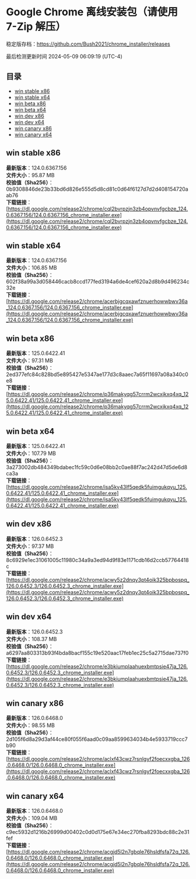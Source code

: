 # Google Chrome 离线安装包（请使用 7-Zip 解压）
稳定版存档：<https://github.com/Bush2021/chrome_installer/releases>

最后检测更新时间
2024-05-09 06:09:19 (UTC-4)


## 目录
* [win stable x86](https://github.com/Bush2021/chrome_installer?tab=readme-ov-file#win-stable-x86)
* [win stable x64](https://github.com/Bush2021/chrome_installer?tab=readme-ov-file#win-stable-x64)
* [win beta x86](https://github.com/Bush2021/chrome_installer?tab=readme-ov-file#win-beta-x86)
* [win beta x64](https://github.com/Bush2021/chrome_installer?tab=readme-ov-file#win-beta-x64)
* [win dev x86](https://github.com/Bush2021/chrome_installer?tab=readme-ov-file#win-dev-x86)
* [win dev x64](https://github.com/Bush2021/chrome_installer?tab=readme-ov-file#win-dev-x64)
* [win canary x86](https://github.com/Bush2021/chrome_installer?tab=readme-ov-file#win-canary-x86)
* [win canary x64](https://github.com/Bush2021/chrome_installer?tab=readme-ov-file#win-canary-x64)

## win stable x86
**最新版本**：124.0.6367.156  
**文件大小**：95.87 MB  
**校验值（Sha256）**：0b9308846de23b33bd6d826e555d5d8cd81c0d64f6127d7d2d408154720aab76  
**下载链接**：[https://dl.google.com/release2/chrome/cql2bvrpzjn3zb4opvnvfgcbze_124.0.6367.156/124.0.6367.156_chrome_installer.exe](https://dl.google.com/release2/chrome/cql2bvrpzjn3zb4opvnvfgcbze_124.0.6367.156/124.0.6367.156_chrome_installer.exe)  

## win stable x64
**最新版本**：124.0.6367.156  
**文件大小**：106.85 MB  
**校验值（Sha256）**：602f38a99a3d058446cacb8ccd177fed3194a6de4cef620a2d8b9d496234c32e  
**下载链接**：[https://dl.google.com/release2/chrome/acerbjgcqxawfznuerhowwbwv36a_124.0.6367.156/124.0.6367.156_chrome_installer.exe](https://dl.google.com/release2/chrome/acerbjgcqxawfznuerhowwbwv36a_124.0.6367.156/124.0.6367.156_chrome_installer.exe)  

## win beta x86
**最新版本**：125.0.6422.41  
**文件大小**：97.31 MB  
**校验值（Sha256）**：2ed377efc84c828bd5e895427e5347ae177d3c8aaec7a65f11697a08a340c0e8  
**下载链接**：[https://dl.google.com/release2/chrome/p36makyqg57crrm2wcxjkxq4xq_125.0.6422.41/125.0.6422.41_chrome_installer.exe](https://dl.google.com/release2/chrome/p36makyqg57crrm2wcxjkxq4xq_125.0.6422.41/125.0.6422.41_chrome_installer.exe)  

## win beta x64
**最新版本**：125.0.6422.41  
**文件大小**：107.79 MB  
**校验值（Sha256）**：3a273002db484349bdabec1fc59c0d6e08bb2c0ae88f7ac242d47d5de6d8ca3a  
**下载链接**：[https://dl.google.com/release2/chrome/isa5kv43lf5qedk5fuimgukqyu_125.0.6422.41/125.0.6422.41_chrome_installer.exe](https://dl.google.com/release2/chrome/isa5kv43lf5qedk5fuimgukqyu_125.0.6422.41/125.0.6422.41_chrome_installer.exe)  

## win dev x86
**最新版本**：126.0.6452.3  
**文件大小**：97.37 MB  
**校验值（Sha256）**：8c6929e1ec31061005c11980c34a9a3ed94d9f83e1171cdb16d2ccb57764418c  
**下载链接**：[https://dl.google.com/release2/chrome/acwy5z2dnqy3pt4oik325bpbospq_126.0.6452.3/126.0.6452.3_chrome_installer.exe](https://dl.google.com/release2/chrome/acwy5z2dnqy3pt4oik325bpbospq_126.0.6452.3/126.0.6452.3_chrome_installer.exe)  

## win dev x64
**最新版本**：126.0.6452.3  
**文件大小**：108.37 MB  
**校验值（Sha256）**：a6297aa803313b93f4bda8bacf155c19e520aac17feb1ec25c5a2715dae737f0  
**下载链接**：[https://dl.google.com/release2/chrome/e3bkiumplaahuexbmtpsie47ja_126.0.6452.3/126.0.6452.3_chrome_installer.exe](https://dl.google.com/release2/chrome/e3bkiumplaahuexbmtpsie47ja_126.0.6452.3/126.0.6452.3_chrome_installer.exe)  

## win canary x86
**最新版本**：126.0.6468.0  
**文件大小**：98.55 MB  
**校验值（Sha256）**：2d105f6d8a29d3af44ce80f055f6aad0c09aa8599634034b4e5933719ccc7b90  
**下载链接**：[https://dl.google.com/release2/chrome/aclxf43cwz7rsnlgyf2foecxxgba_126.0.6468.0/126.0.6468.0_chrome_installer.exe](https://dl.google.com/release2/chrome/aclxf43cwz7rsnlgyf2foecxxgba_126.0.6468.0/126.0.6468.0_chrome_installer.exe)  

## win canary x64
**最新版本**：126.0.6468.0  
**文件大小**：109.04 MB  
**校验值（Sha256）**：c9ec5932d1216b26999d00402c0d0d175e67e34ec270fba8293bdc88c2e31fef  
**下载链接**：[https://dl.google.com/release2/chrome/acgjd5l2n7gbqle76hsldfsfa72q_126.0.6468.0/126.0.6468.0_chrome_installer.exe](https://dl.google.com/release2/chrome/acgjd5l2n7gbqle76hsldfsfa72q_126.0.6468.0/126.0.6468.0_chrome_installer.exe)  

